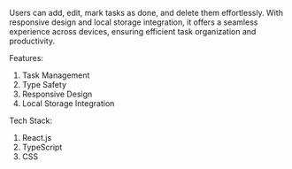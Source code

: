 Users can add, edit, mark tasks as done, and delete them effortlessly. With responsive design and local storage integration, it offers a seamless experience across devices, ensuring efficient task organization and productivity.

Features:

1. Task Management
2. Type Safety
3. Responsive Design
4. Local Storage Integration

Tech Stack:

1. React.js
2. TypeScript
3. CSS
